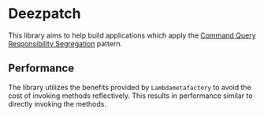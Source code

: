 # Deezpatch

This library aims to help build applications which apply the [Command Query Responsibility Segregation](https://martinfowler.com/bliki/CQRS.html) pattern.

## Performance

The library utilizes the benefits provided by `Lambdametafactory` to avoid the cost of invoking methods reflectively. This results in performance similar to directly invoking the methods.
